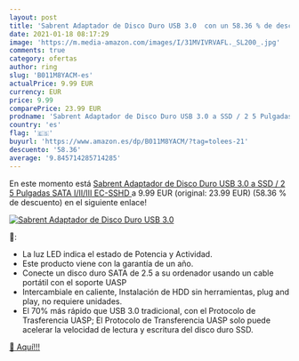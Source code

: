 ```yaml
---
layout: post
title: 'Sabrent Adaptador de Disco Duro USB 3.0  con un 58.36 % de descuento'
date: 2021-01-18 08:17:29
image: 'https://m.media-amazon.com/images/I/31MVIVRVAFL._SL200_.jpg'
comments: true
category: ofertas
author: ring
slug: 'B011M8YACM-es'
actualPrice: 9.99 EUR
currency: EUR
price: 9.99
comparePrice: 23.99 EUR
prodname: 'Sabrent Adaptador de Disco Duro USB 3.0 a SSD / 2 5 Pulgadas SATA I/II/III  EC-SSHD '
country: 'es'
flag: '🇪🇸'
buyurl: 'https://www.amazon.es/dp/B011M8YACM/?tag=tolees-21'
descuento: '58.36'
average: '9.845714285714285'
---
```


En este momento está [Sabrent Adaptador de Disco Duro USB 3.0 a SSD / 2 5 Pulgadas SATA I/II/III  EC-SSHD ](https://www.amazon.es/dp/B011M8YACM/?tag=tolees-21) a 9.99 EUR (original: 23.99 EUR) (58.36 %  de descuento) en el siguiente enlace!

[![Sabrent Adaptador de Disco Duro USB 3.0 ](https://m.media-amazon.com/images/I/31MVIVRVAFL._SL200_.jpg)](https://www.amazon.es/dp/B011M8YACM/?tag=tolees-21)

🔎:

- La luz LED indica el estado de Potencia y Actividad.
- Este producto viene con la garantía de un año.
- Conecte un disco duro SATA de 2.5 a su ordenador usando un cable portátil con el soporte UASP
- Intercambiale en caliente, Instalación de HDD sin herramientas, plug and play, no requiere unidades.
- El 70% más rápido que USB 3.0 tradicional, con el Protocolo de Trasferencia UASP; El Protocolo de Transferencia UASP solo puede acelerar la velocidad de lectura y escritura del disco duro SSD.

[🛒 Aquí!!!](https://www.amazon.es/dp/B011M8YACM/?tag=tolees-21)
